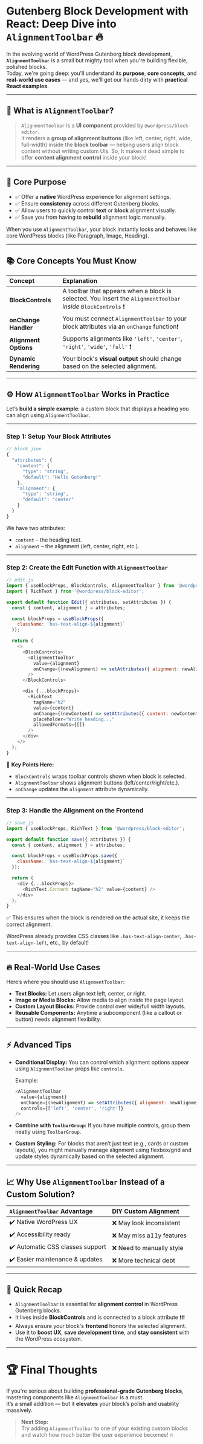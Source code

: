 # Gutenberg Block Development with React: Deep Dive into `AlignmentToolbar` 🔥

In the evolving world of WordPress Gutenberg block development, **`AlignmentToolbar`** is a small but mighty tool when you're building flexible, polished blocks.  
Today, we're going deep: you'll understand its **purpose**, **core concepts**, and **real-world use cases** — and yes, we'll get our hands dirty with **practical React examples**.

---

## 🧠 What is `AlignmentToolbar`?

>`AlignmentToolbar` is a **UI component** provided by `@wordpress/block-editor`.  
It renders a **group of alignment buttons** (like left, center, right, wide, full-width) inside the **block toolbar** — helping users align block content without writing custom UIs. So, It makes it dead simple to offer **content alignment control** inside your block!

---

## 🎯 Core Purpose

- ✅ Offer a **native** WordPress experience for alignment settings.
- ✅ Ensure **consistency** across different Gutenberg blocks.
- ✅ Allow users to quickly control **text** or **block** alignment visually.
- ✅ Save you from having to **rebuild** alignment logic manually.

When you use `AlignmentToolbar`, your block instantly looks and behaves like core WordPress blocks (like Paragraph, Image, Heading).

---

## 📚 Core Concepts You Must Know

| Concept | Explanation |
|:---|:---|
| **BlockControls** | A toolbar that appears when a block is selected. You insert the `AlignmentToolbar` *inside* `BlockControls` ❗️ |
| **onChange Handler** | You must connect `AlignmentToolbar` to your block attributes via an `onChange` function❗️ |
| **Alignment Options** | Supports alignments like `'left'`, `'center'`, `'right'`, `'wide'`, `'full'` ❗️ |
| **Dynamic Rendering** | Your block's **visual output** should change based on the selected alignment. |

---

## ⚙️ How `AlignmentToolbar` Works in Practice

Let’s **build a simple example**: a custom block that displays a heading you can align using `AlignmentToolbar`.

---

### Step 1: Setup Your Block Attributes

```javascript
// block.json
{
  "attributes": {
    "content": {
      "type": "string",
      "default": "Hello Gutenberg!"
    },
    "alignment": {
      "type": "string",
      "default": "center"
    }
  }
}
```

We have two attributes:  
- `content` – the heading text.
- `alignment` – the alignment (left, center, right, etc.).

---

### Step 2: Create the Edit Function with `AlignmentToolbar`

```javascript
// edit.js
import { useBlockProps, BlockControls, AlignmentToolbar } from '@wordpress/block-editor';
import { RichText } from '@wordpress/block-editor';

export default function Edit({ attributes, setAttributes }) {
  const { content, alignment } = attributes;

  const blockProps = useBlockProps({
    className: `has-text-align-${alignment}`
  });

  return (
    <>
      <BlockControls>
        <AlignmentToolbar
          value={alignment}
          onChange={(newAlignment) => setAttributes({ alignment: newAlignment })}
        />
      </BlockControls>

      <div {...blockProps}>
        <RichText
          tagName="h2"
          value={content}
          onChange={(newContent) => setAttributes({ content: newContent })}
          placeholder="Write heading..."
          allowedFormats={[]}
        />
      </div>
    </>
  );
}
```

🔵 **Key Points Here:**
- `BlockControls` wraps toolbar controls shown when block is selected.
- `AlignmentToolbar` shows alignment buttons (left/center/right/etc.).
- `onChange` updates the `alignment` attribute dynamically.

---

### Step 3: Handle the Alignment on the Frontend

```javascript
// save.js
import { useBlockProps, RichText } from '@wordpress/block-editor';

export default function save({ attributes }) {
  const { content, alignment } = attributes;

  const blockProps = useBlockProps.save({
    className: `has-text-align-${alignment}`
  });

  return (
    <div {...blockProps}>
      <RichText.Content tagName="h2" value={content} />
    </div>
  );
}
```

✅ This ensures when the block is rendered on the actual site, it keeps the correct alignment.

WordPress already provides CSS classes like `.has-text-align-center`, `.has-text-align-left`, etc., by default!

---

## 🔥 Real-World Use Cases

Here’s where you should use `AlignmentToolbar`:

- **Text Blocks:** Let users align text left, center, or right.
- **Image or Media Blocks:** Allow media to align inside the page layout.
- **Custom Layout Blocks:** Provide control over wide/full width layouts.
- **Reusable Components:** Anytime a subcomponent (like a callout or button) needs alignment flexibility.

---

## ⚡ Advanced Tips

- **Conditional Display:** You can control which alignment options appear using `AlignmentToolbar` props like `controls`.
  
  Example:

  ```javascript
  <AlignmentToolbar
    value={alignment}
    onChange={(newAlignment) => setAttributes({ alignment: newAlignment })}
    controls={['left', 'center', 'right']}
  />
  ```

- **Combine with `ToolbarGroup`:** If you have multiple controls, group them neatly using `ToolbarGroup`.

- **Custom Styling:** For blocks that aren’t just text (e.g., cards or custom layouts), you might manually manage alignment using flexbox/grid and update styles dynamically based on the selected alignment.

---

## 📈 Why Use `AlignmentToolbar` Instead of a Custom Solution?

| `AlignmentToolbar` Advantage | DIY Custom Alignment |
|:---|:---|
| ✔️ Native WordPress UX | ❌ May look inconsistent |
| ✔️ Accessibility ready | ❌ May miss a11y features |
| ✔️ Automatic CSS classes support | ❌ Need to manually style |
| ✔️ Easier maintenance & updates | ❌ More technical debt |

---

## 🚀 Quick Recap

- `AlignmentToolbar` is essential for **alignment control** in WordPress Gutenberg blocks.
- It lives inside **BlockControls** and is connected to a block attribute ❗️❗️❗️
- Always ensure your block's **frontend** honors the selected alignment.
- Use it to **boost UX**, **save development time**, and **stay consistent** with the WordPress ecosystem.

---

# 🏆 Final Thoughts

If you're serious about building **professional-grade Gutenberg blocks**, mastering components like `AlignmentToolbar` is a must.  
It’s a small addition — but it **elevates** your block’s polish and usability massively.

> **Next Step:**  
> Try adding `AlignmentToolbar` to one of your existing custom blocks and watch how much better the user experience becomes! 🔥
